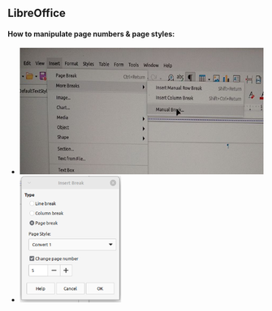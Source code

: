 



## LibreOffice

#### How to manipulate page numbers & page styles:
- <img src="./libreoffice1.png" alt="Image Description" width="500" height="250">
- <img src="./libreoffice2.png" alt="Image Description" width="200" height="250">

